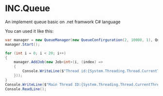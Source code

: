 # INC.Queue

An implement queue basic on .net framwork C# language

You can used it like this:

```C#
var manager = new QueueManager(new QueueConfirguration(2, 10000, 1), QueueTaskMode.Task, new JobPriorityScheduleConfig(DateTime.Now, new TimeSpan(0, 1, 0)));
manager.Start();

for (int i = 0; i < 20; i++)
{
    manager.AddJob(new Job<int>(i, (index) =>
    {
        Console.WriteLine($"Thread id:{System.Threading.Thread.CurrentThread.ManagedThreadId}    SeqNo.：{index}");
    }));
}
Console.WriteLine($"Main Thread ID:{System.Threading.Thread.CurrentThread.ManagedThreadId}");
Console.ReadLine();
```
